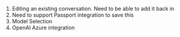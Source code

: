 1. Editing an existing conversation. Need to be able to add it back in
2. Need to support Passport integration to save this
3. Model Selection
4. OpenAI Azure integration
